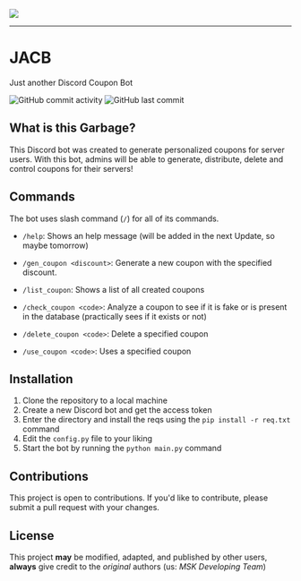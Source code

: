 
![](https://cdn.discordapp.com/attachments/1043334298163499038/1079404680385396867/image.png)
_________________________________________________________________

# JACB
Just another Discord Coupon Bot

![GitHub commit activity](https://img.shields.io/github/commit-activity/y/MSK-Developing/JACB?style=for-the-badge)  ![GitHub last commit](https://img.shields.io/github/last-commit/MSK-Developing/JACB?style=for-the-badge)

## What is this Garbage?
This Discord bot was created to generate personalized coupons for server users. With this bot, admins will be able to generate, distribute, delete and control coupons for their servers!

## Commands

The bot uses slash command (`/`) for all of its commands.
- `/help`: Shows an help message (will be added in the next Update, so maybe tomorrow)

- `/gen_coupon <discount>`: Generate a new coupon with the specified discount.

- `/list_coupon`: Shows a list of all created coupons

- `/check_coupon <code>`: Analyze a coupon to see if it is fake or is present in the database (practically sees if it exists or not)

- `/delete_coupon <code>`: Delete a specified coupon

- `/use_coupon <code>`: Uses a specified coupon

## Installation

1. Clone the repository to a local machine
2. Create a new Discord bot and get the access token
3. Enter the directory and install the reqs using the `pip install -r req.txt` command
4. Edit the `config.py` file to your liking
5. Start the bot by running the `python main.py` command

## Contributions

This project is open to contributions. If you'd like to contribute, please submit a pull request with your changes.


## License

This project **may** be modified, adapted, and published by other users, **always** give credit to the *original* authors (us: *MSK Developing Team*)